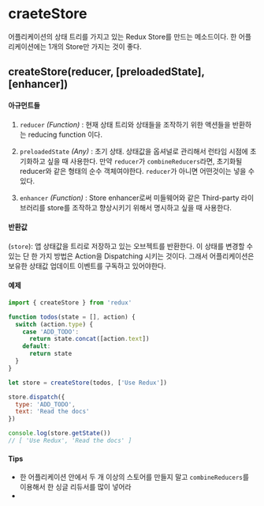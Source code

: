 # craeteStore

어플리케이션의 상태 트리를 가지고 있는 Redux Store를 만드는 메소드이다.
한 어플리케이션에는 1개의 Store만 가지는 것이 좋다.

## createStore(reducer, [preloadedState], [enhancer])
#### 아규먼트들
1. `reducer` *(Function)* : 현재 상태 트리와 상태들을 조작하기 위한 액션들을 반환하는 reducing function 이다.

2. `preloadedState` *(Any)* : 초기 상태. 상태값을 옵셔널로 관리해서 런타임 시점에 초기화하고 싶을 때 사용한다. 만약 `reducer`가 `combineReducers`라면, 초기화될 reducer와 같은 형태의 순수 객체여야한다. `reducer`가 아니면 어떤것이는 넣을 수 있다. 

3. `enhancer` *(Function)* : Store enhancer로써 미들웨어와 같은 Third-party 라이브러리를 store를 조작하고 향상시키기 위해서 명시하고 싶을 때 사용한다. 

#### 반환값
(`store`): 앱 상태값을 트리로 저장하고 있는 오브젝트를 반환한다. 이 상태를 변경할 수 있는 단 한 가지 방법은 Action을 Dispatching 시키는 것이다. 그래서 어플리케이션은 보유한 상태값 업데이트 이벤트를 구독하고 있어야한다.


#### 예제
```js
import { createStore } from 'redux'

function todos(state = [], action) {
  switch (action.type) {
    case 'ADD_TODO':
      return state.concat([action.text])
    default:
      return state
  }
}

let store = createStore(todos, ['Use Redux'])

store.dispatch({
  type: 'ADD_TODO',
  text: 'Read the docs'
})

console.log(store.getState())
// [ 'Use Redux', 'Read the docs' ]
```

#### Tips
- 한 어플리케이션 안에서 두 개 이상의 스토어를 만들지 말고 `combineReducers`를 이용해서 한 싱글 리듀서를 많이 넣어라
- 